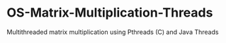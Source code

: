 # OS-Matrix-Multiplication-Threads
Multithreaded matrix multiplication using Pthreads (C) and Java Threads
